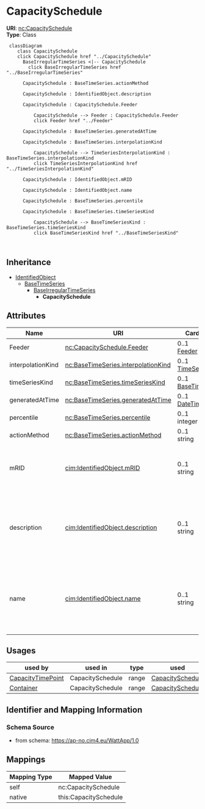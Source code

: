 # CapacitySchedule



**URI**: [nc:CapacitySchedule](http://entsoe.eu/ns/nc#CapacitySchedule)<br />
**Type**: Class




```mermaid
 classDiagram
    class CapacitySchedule
    click CapacitySchedule href "../CapacitySchedule"
      BaseIrregularTimeSeries <|-- CapacitySchedule
        click BaseIrregularTimeSeries href "../BaseIrregularTimeSeries"
      
      CapacitySchedule : BaseTimeSeries.actionMethod
        
      CapacitySchedule : IdentifiedObject.description
        
      CapacitySchedule : CapacitySchedule.Feeder
        
          CapacitySchedule --> Feeder : CapacitySchedule.Feeder
          click Feeder href "../Feeder"
        
      CapacitySchedule : BaseTimeSeries.generatedAtTime
        
      CapacitySchedule : BaseTimeSeries.interpolationKind
        
          CapacitySchedule --> TimeSeriesInterpolationKind : BaseTimeSeries.interpolationKind
          click TimeSeriesInterpolationKind href "../TimeSeriesInterpolationKind"
        
      CapacitySchedule : IdentifiedObject.mRID
        
      CapacitySchedule : IdentifiedObject.name
        
      CapacitySchedule : BaseTimeSeries.percentile
        
      CapacitySchedule : BaseTimeSeries.timeSeriesKind
        
          CapacitySchedule --> BaseTimeSeriesKind : BaseTimeSeries.timeSeriesKind
          click BaseTimeSeriesKind href "../BaseTimeSeriesKind"
        
      
```





## Inheritance
* [IdentifiedObject](IdentifiedObject.md)
    * [BaseTimeSeries](BaseTimeSeries.md)
        * [BaseIrregularTimeSeries](BaseIrregularTimeSeries.md)
            * **CapacitySchedule**



## Attributes


| Name | URI | Cardinality and Range | Description | Inheritance |
| ---  | --- | --- | --- | --- |
| Feeder | [nc:CapacitySchedule.Feeder](http://entsoe.eu/ns/nc#CapacitySchedule.Feeder) | 0..1 <br />  [Feeder](Feeder.md)  |  | direct |
| interpolationKind | [nc:BaseTimeSeries.interpolationKind](http://entsoe.eu/ns/nc#BaseTimeSeries.interpolationKind) | 0..1 <br />  [TimeSeriesInterpolationKind](TimeSeriesInterpolationKind.md)  |  | [BaseTimeSeries](BaseTimeSeries.md) |
| timeSeriesKind | [nc:BaseTimeSeries.timeSeriesKind](http://entsoe.eu/ns/nc#BaseTimeSeries.timeSeriesKind) | 0..1 <br />  [BaseTimeSeriesKind](BaseTimeSeriesKind.md)  |  | [BaseTimeSeries](BaseTimeSeries.md) |
| generatedAtTime | [nc:BaseTimeSeries.generatedAtTime](http://entsoe.eu/ns/nc#BaseTimeSeries.generatedAtTime) | 0..1 <br />  [DateTime](DateTime.md)  |  | [BaseTimeSeries](BaseTimeSeries.md) |
| percentile | [nc:BaseTimeSeries.percentile](http://entsoe.eu/ns/nc#BaseTimeSeries.percentile) | 0..1 <br />  integer  |  | [BaseTimeSeries](BaseTimeSeries.md) |
| actionMethod | [nc:BaseTimeSeries.actionMethod](http://entsoe.eu/ns/nc#BaseTimeSeries.actionMethod) | 0..1 <br />  string  |  | [BaseTimeSeries](BaseTimeSeries.md) |
| mRID | [cim:IdentifiedObject.mRID](http://iec.ch/TC57/CIM100#IdentifiedObject.mRID) | 0..1 <br />  string  | Master resource identifier issued by a model authority | [IdentifiedObject](IdentifiedObject.md) |
| description | [cim:IdentifiedObject.description](http://iec.ch/TC57/CIM100#IdentifiedObject.description) | 0..1 <br />  string  | The description is a free human readable text describing or naming the object | [IdentifiedObject](IdentifiedObject.md) |
| name | [cim:IdentifiedObject.name](http://iec.ch/TC57/CIM100#IdentifiedObject.name) | 0..1 <br />  string  | The name is any free human readable and possibly non unique text naming the o... | [IdentifiedObject](IdentifiedObject.md) |





## Usages

| used by | used in | type | used |
| ---  | --- | --- | --- |
| [CapacityTimePoint](CapacityTimePoint.md) | CapacitySchedule | range | [CapacitySchedule](CapacitySchedule.md) |
| [Container](Container.md) | CapacitySchedule | range | [CapacitySchedule](CapacitySchedule.md) |






## Identifier and Mapping Information







### Schema Source


* from schema: https://ap-no.cim4.eu/WattApp/1.0





## Mappings

| Mapping Type | Mapped Value |
| ---  | ---  |
| self | nc:CapacitySchedule |
| native | this:CapacitySchedule |




